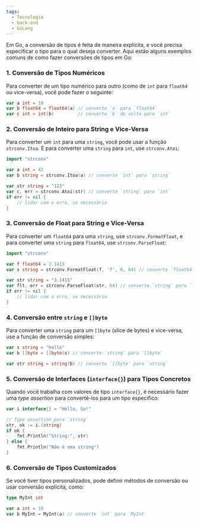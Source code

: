 ```yaml
---
tags:
  - Tecnologia
  - back-end
  - GoLang
---
```

Em Go, a conversão de tipos é feita de maneira explícita, e você precisa especificar o tipo para o qual deseja converter. Aqui estão alguns exemplos comuns de como fazer conversões de tipos em Go:

### 1. **Conversão de Tipos Numéricos**

Para converter de um tipo numérico para outro (como de `int` para `float64` ou vice-versa), você pode fazer o seguinte:

```go
var a int = 10
var b float64 = float64(a) // converte `a` para `float64`
var c int = int(b)         // converte `b` de volta para `int`
```

### 2. **Conversão de Inteiro para String e Vice-Versa**

Para converter um `int` para uma `string`, você pode usar a função `strconv.Itoa`. E para converter uma `string` para `int`, use `strconv.Atoi`:

```go
import "strconv"

var a int = 42
var b string = strconv.Itoa(a) // converte `int` para `string`

var str string = "123"
var c, err = strconv.Atoi(str) // converte `string` para `int`
if err != nil {
    // lidar com o erro, se necessário
}
```

### 3. **Conversão de Float para String e Vice-Versa**

Para converter um `float64` para uma `string`, use `strconv.FormatFloat`, e para converter uma `string` para `float64`, use `strconv.ParseFloat`:

```go
import "strconv"

var f float64 = 3.1415
var s string = strconv.FormatFloat(f, 'f', 6, 64) // converte `float64` para `string`

var str string = "3.1415"
var flt, err = strconv.ParseFloat(str, 64) // converte `string` para `float64`
if err != nil {
    // lidar com o erro, se necessário
}
```

### 4. **Conversão entre `string` e `[]byte`**

Para converter uma `string` para um `[]byte` (slice de bytes) e vice-versa, use a função de conversão simples:

```go
var s string = "hello"
var b []byte = []byte(s) // converte `string` para `[]byte`

var str string = string(b) // converte `[]byte` para `string`
```

### 5. **Conversão de Interfaces (`interface{}`) para Tipos Concretos**

Quando você trabalha com valores de tipo `interface{}`, é necessário fazer uma *type assertion* para convertê-los para um tipo específico:

```go
var i interface{} = "Hello, Go!"

// Type assertion para `string`
str, ok := i.(string)
if ok {
    fmt.Println("String:", str)
} else {
    fmt.Println("Não é uma string")
}
```

### 6. **Conversão de Tipos Customizados**

Se você tiver tipos personalizados, pode definir métodos de conversão ou usar conversão explícita, como:

```go
type MyInt int

var a int = 10
var b MyInt = MyInt(a) // converte `int` para `MyInt`
```
